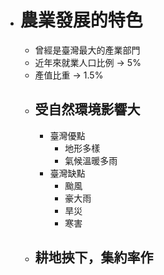 - # 農業發展的特色
	- 曾經是臺灣最大的產業部門
	- 近年來就業人口比例 -> 5%
	- 產值比重 -> 1.5%
	- ## 受自然環境影響大
		- 臺灣優點
			- 地形多樣
			- 氣候溫暖多雨
		- 臺灣缺點
			- 颱風
			- 豪大雨
			- 旱災
			- 寒害
	- ## 耕地挾下，集約率作
